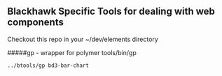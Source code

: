 ## Blackhawk Specific Tools for dealing with web components
Checkout this repo in your ~/dev/elements directory

#####gp - wrapper for polymer tools/bin/gp
```
../btools/gp bd3-bar-chart
```
